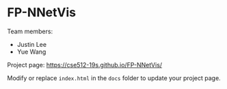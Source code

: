 
# FP-NNetVis
Team members:  
* Justin Lee  
* Yue Wang

Project page: https://cse512-19s.github.io/FP-NNetVis/  

Modify or replace `index.html` in the `docs` folder to update your project page.
